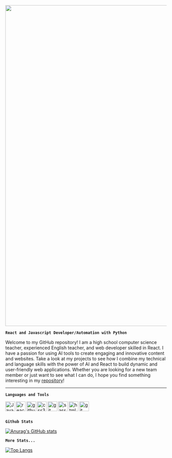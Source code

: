 [<img src="https://user-images.githubusercontent.com/41302034/209915796-08d1a05b-881c-442a-ac64-74f44d6cb44d.svg" width="1000"/>](https://celalkincross.github.io/)

**`React and Javascript Developer/Automation with Python`**

Welcome to my GitHub repository! I am a high school computer science teacher, experienced English teacher, and web developer skilled in React. I have a passion for using AI tools to create engaging and innovative content and websites. Take a look at my projects to see how I combine my technical and language skills with the power of AI and React to build dynamic and user-friendly web applications. Whether you are looking for a new team member or just want to see what I can do, I hope you find something interesting in my [repository](https://celalkincross.github.io/)!
<hr>

**`Languages and Tools`**

<img align="left" alt="JavaScript" width="30px" src="https://user-images.githubusercontent.com/41302034/209919462-e36f6c53-e86b-4287-8eb0-1da704db172b.svg" style="max-width: 100%;">
<img align="left" alt="react" width="30px" src="https://user-images.githubusercontent.com/41302034/209920784-3703988a-14e1-46d4-8a19-e40fe9b74cdd.svg" style="max-width: 100%;">
<img align="left" alt="github" width="30px" src="https://user-images.githubusercontent.com/41302034/209923245-d43fd6b5-edc3-41d7-8866-69e63f51824d.svg" style="max-width: 100%;">
<img align="left" alt="css3" width="30px" src="https://user-images.githubusercontent.com/41302034/209922172-ea15a023-7a09-4f30-b2af-6cf7bb8fac66.svg" style="max-width: 100%;">
<img align="left" alt="git" width="30px" src="https://user-images.githubusercontent.com/41302034/209922246-15d72909-28c8-4429-9137-98ac615ffd45.svg" style="max-width: 100%;">
<img align="left" alt="sass" width="30px" src="https://user-images.githubusercontent.com/41302034/209922394-f9cd7a0c-8ae0-41e9-930f-d4d24c5c242e.svg" style="max-width: 100%;">
<img align="left" alt="html" width="30px" src="https://user-images.githubusercontent.com/41302034/209922507-923c42df-e010-462d-a1fc-b0775cdbaa8a.svg" style="max-width: 100%;">
<img align="left" alt="git" width="30px" src="https://user-images.githubusercontent.com/41302034/209923320-a02990ab-4d38-4b1d-8554-4979257e1a23.svg" style="max-width: 100%;">
<br>

#

**`Github Stats`**

[![Anurag's GitHub stats](https://github-readme-stats.vercel.app/api?username=CelalKincross)](https://github.com/anuraghazra/github-readme-stats)

**`More Stats...`**

[![Top Langs](https://github-readme-stats.vercel.app/api/top-langs/?username=celalkincross&layout=compact)](https://github.com/anuraghazra/github-readme-stats)



<!--
**CelalKincross/CelalKincross** is a _special_ ✨ repository because its `README.md` (this file) appears on your GitHub profile.

Here are some ideas to get you started:

- 🔭 I’m currently working on ...
- 🌱 I’m currently learning ...
- 👯 I’m looking to collaborate on ...
- 🤔 I’m looking for help with ...
- 💬 Ask me about ...
- 📫 How to reach me: ...
- 😄 Pronouns: ...
- ⚡ Fun fact: ...
-->
